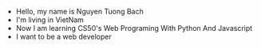 - Hello, my name is Nguyen Tuong Bach
- I'm living in VietNam
- Now I am learning CS50's Web Programing With Python And Javascript
- I want to be a web developer
